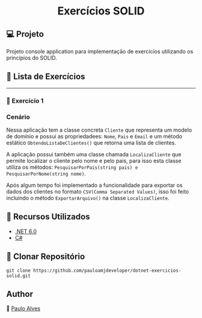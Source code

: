 <h1 align="center">Exercícios SOLID</h1>

## :computer: Projeto

Projeto console application para implementação de exercícios utilizando os princípios do SOLID.

## :blue_book: Lista de Exercícios

<hr>

### :book: Exercício 1

### **Cenário**
Nessa aplicação tem a classe concreta `Cliente` que representa um modelo de domínio e possui as propriedadees: `Nome`, `Pais` e `Email` e um método estático
`ObtendoListaDeClientes()` que retorna uma lista de clientes.

A aplicação possui também uma classe chamada `LocalizaCliente` que permite localizar o cliente pelo nome e pelo pais, para isso esta classe utiliza os métodos:
`PesquisarPorPais(string pais) e PesquisarPorNome(string nome)`.

Após algum tempo foi implementado a funcionalidade para exportar os dados dos clientes no formato `CSV(Comma Separated Values)`, isso foi feito incluindo o método
`ExportarArquivo()` na classe `LocalizaCliente`.

## :wrench: Recursos Utilizados

- [.NET 6.0](https://dotnet.microsoft.com/en-us/download/dotnet/6.0)
- [C#](https://learn.microsoft.com/pt-br/dotnet/csharp/)

## :floppy_disk: Clonar Repositório

```git clone https://github.com/pauloamjdeveloper/dotnet-exercicios-solid.git```

## Author
:boy: [Paulo Alves](https://github.com/pauloamjdeveloper)
